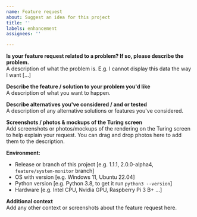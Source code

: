 ```yaml
---
name: Feature request
about: Suggest an idea for this project
title: ''
labels: enhancement
assignees: ''

---
```


**Is your feature request related to a problem? If so, please describe the problem.**  
A description of what the problem is. E.g. I cannot display this data the way I want [...]

**Describe the feature / solution to your problem you'd like**  
A description of what you want to happen.

**Describe alternatives you've considered / and or tested**  
A description of any alternative solutions or features you've considered.

**Screenshots / photos & mockups of the Turing screen**  
Add screenshots or photos/mockups of the rendering on the Turing screen to help explain your request.
You can drag and drop photos here to add them to the description.

**Environment:**  
 - Release or branch of this project [e.g. 1.1.1, 2.0.0-alpha4, `feature/system-monitor` branch]
 - OS with version [e.g. Windows 11, Ubuntu 22.04]
 - Python version [e.g. Python 3.8, to get it run `python3 --version`]
 - Hardware [e.g. Intel CPU, Nvidia GPU, Raspberry Pi 3 B+ ...]

**Additional context**  
Add any other context or screenshots about the feature request here.
